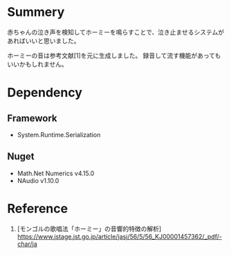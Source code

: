# Summery
赤ちゃんの泣き声を検知してホーミーを鳴らすことで、泣き止ませるシステムがあればいいと思いました。

ホーミーの音は参考文献[1]を元に生成しました。
録音して流す機能があってもいいかもしれません。

# Dependency
## Framework
- System.Runtime.Serialization

## Nuget
- Math.Net Numerics v4.15.0
- NAudio v1.10.0

# Reference
1. [モンゴルの歌唱法「ホーミー」の音響的特徴の解析] https://www.jstage.jst.go.jp/article/jasj/56/5/56_KJ00001457362/_pdf/-char/ja 